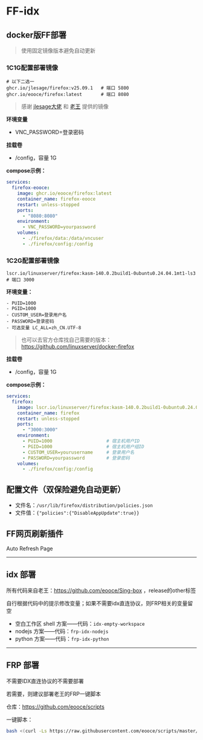 # FF-idx

## docker版FF部署

> 使用固定镜像版本避免自动更新

### 1C1G配置部署镜像

```shell
# 以下二选一
ghcr.io/jlesage/firefox:v25.09.1   # 端口 5800
ghcr.io/eooce/firefox:latest       # 端口 8080
```
> 感谢 [jlesage大佬](https://github.com/jlesage/docker-firefox) 和 [老王](https://github.com/eooce) 提供的镜像

**环境变量**
- VNC_PASSWORD=登录密码

**挂载卷**
- /config，容量 1G

**compose示例：**

```yml
services:
  firefox-eooce:
    image: ghcr.io/eooce/firefox:latest
    container_name: firefox-eooce
    restart: unless-stopped
    ports:
      - "8080:8080"
    environment:
      - VNC_PASSWORD=yourpassword
    volumes:
      - ./firefox/data:/data/vncuser
      - ./firefox/config:/config
```

### 1C2G配置部署镜像

```shell
lscr.io/linuxserver/firefox:kasm-140.0.2build1-0ubuntu0.24.04.1mt1-ls3    # 端口 3000
```

**环境变量：**
```
- PUID=1000
- PGID=1000
- CUSTOM_USER=登录用户名
- PASSWORD=登录密码
- 可选变量 LC_ALL=zh_CN.UTF-8
```

> 也可以去官方仓库找自己需要的版本：https://github.com/linuxserver/docker-firefox

**挂载卷**
- /config，容量 1G

**compose示例：**

```yml
services:
  firefox:
    image: lscr.io/linuxserver/firefox:kasm-140.0.2build1-0ubuntu0.24.04.1mt1-ls3
    container_name: firefox
    restart: unless-stopped
    ports:
      - "3000:3000"
    environment:
      - PUID=1000                    # 宿主机用户ID
      - PGID=1000                    # 宿主机用户组ID
      - CUSTOM_USER=yourusername     # 登录用户名
      - PASSWORD=yourpassword        # 登录密码
    volumes:
      - ./firefox/config:/config
```

## 配置文件（双保险避免自动更新）

- 文件名：`/usr/lib/firefox/distribution/policies.json`
- 文件值：`{"policies":{"DisableAppUpdate":true}}`

## FF网页刷新插件

Auto Refresh Page

----

## idx 部署

所有代码来自老王：https://github.com/eooce/Sing-box ，release的other标签

自行根据代码中的提示修改变量；如果不需要idx直连协议，则FRP相关的变量留空

- 空白工作区 shell 方案——代码：`idx-empty-workspace`
- nodejs 方案——代码：`frp-idx-nodejs`
- python 方案——代码：`frp-idx-python`

----

## FRP 部署

不需要IDX直连协议的不需要部署

若需要，则建议部署老王的FRP一键脚本

仓库：https://github.com/eooce/scripts

一键脚本：

```bash
bash <(curl -Ls https://raw.githubusercontent.com/eooce/scripts/master/frp.sh)
```
